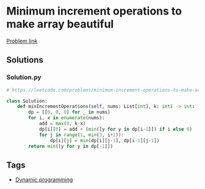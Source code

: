 # Minimum increment operations to make array beautiful

[Problem link](https://leetcode.com/problems/minimum-increment-operations-to-make-array-beautiful/)

## Solutions


### Solution.py
```py
# https://leetcode.com/problems/minimum-increment-operations-to-make-array-beautiful/

class Solution:
    def minIncrementOperations(self, nums: List[int], k: int) -> int:
        dp = [[0, 0, 0] for _ in nums]
        for i, x in enumerate(nums):
            add = max(0, k-x)
            dp[i][0] = add + (min([y for y in dp[i-1]]) if i else 0)
            for j in range(1, min(3, i+1)):
                dp[i][j] = min(dp[i][j-1], dp[i-1][j-1])
        return min([y for y in dp[-1]])
```
## Tags

* [Dynamic programming](/Collections/dynamic-programming.md#dynamic-programming)
